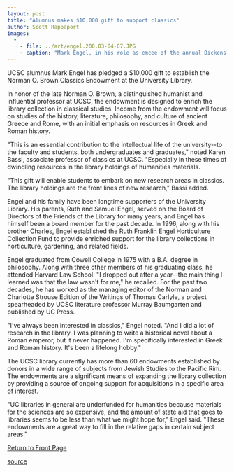 ```yaml
---
layout: post
title: "Alumnus makes $10,000 gift to support classics"
author: Scott Rappaport
images:
  -
    - file: ../art/engel.200.03-04-07.JPG
    - caption: "Mark Engel, in his role as emcee of the annual Dickens Holiday Evening at the Library"
---
```


UCSC alumnus Mark Engel has pledged a $10,000 gift to establish the Norman O. Brown Classics Endowment at the University Library.

In honor of the late Norman O. Brown, a distinguished humanist and influential professor at UCSC, the endowment is designed to enrich the library collection in classical studies. Income from the endowment will focus on studies of the history, literature, philosophy, and culture of ancient Greece and Rome, with an initial emphasis on resources in Greek and Roman history.   
  
"This is an essential contribution to the intellectual life of the university--to the faculty and students, both undergraduates and graduates," noted Karen Bassi, associate professor of classics at UCSC. "Especially in these times of dwindling resources in the library holdings of humanities materials.  
  
"This gift will enable students to embark on new research areas in classics. The library holdings are the front lines of new research," Bassi added.  
  
Engel and his family have been longtime supporters of the University Library. His parents, Ruth and Samuel Engel, served on the Board of Directors of the Friends of the Library for many years, and Engel has himself been a board member for the past decade. In 1996, along with his brother Charles, Engel established the Ruth Franklin Engel Horticulture Collection Fund to provide enriched support for the library collections in horticulture, gardening, and related fields.   
  
Engel graduated from Cowell College in 1975 with a B.A. degree in philosophy. Along with three other members of his graduating class, he attended Harvard Law School. "I dropped out after a year--the main thing I learned was that the law wasn't for me," he recalled. For the past two decades, he has worked as the managing editor of the Norman and Charlotte Strouse Edition of the Writings of Thomas Carlyle, a project spearheaded by UCSC literature professor Murray Baumgarten and published by UC Press.   
  
"I've always been interested in classics," Engel noted. "And I did a lot of research in the library. I was planning to write a historical novel about a Roman emperor, but it never happened. I'm specifically interested in Greek and Roman history. It's been a lifelong hobby."  
  
The UCSC library currently has more than 60 endowments established by donors in a wide range of subjects from Jewish Studies to the Pacific Rim. The endowments are a significant means of expanding the library collection by providing a source of ongoing support for acquisitions in a specific area of interest.  
  
"UC libraries in general are underfunded for humanities because materials for the sciences are so expensive, and the amount of state aid that goes to libraries seems to be less than what we might hope for," Engel said. "These endowments are a great way to fill in the relative gaps in certain subject areas."  


[Return to Front Page][1]

[1]: http://currents.ucsc.edu/

[source](http://www1.ucsc.edu/currents/02-03/04-07/classics.html "Permalink to classics")
